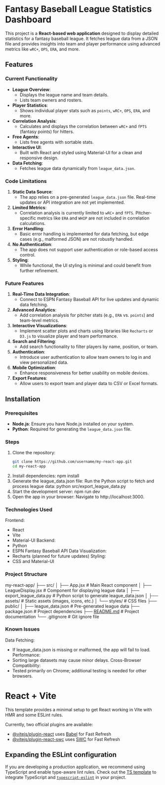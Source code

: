 # Fantasy Baseball League Statistics Dashboard

This project is a **React-based web application** designed to display detailed statistics for a fantasy baseball league. It fetches league data from a JSON file and provides insights into team and player performance using advanced metrics like `wRC+`, `OPS`, `ERA`, and more.

## Features

### Current Functionality
- **League Overview**:
  - Displays the league name and team details.
  - Lists team owners and rosters.
- **Player Statistics**:
  - Shows individual player stats such as `points`, `wRC+`, `OPS`, `ERA`, and more.
- **Correlation Analysis**:
  - Calculates and displays the correlation between `wRC+` and `fPTS` (fantasy points) for hitters.
- **Free Agents**:
  - Lists free agents with sortable stats.
- **Interactive UI**:
  - Built with React and styled using Material-UI for a clean and responsive design.
- **Data Fetching**:
  - Fetches league data dynamically from `league_data.json`.

### Code Limitations
1. **Static Data Source**:
   - The app relies on a pre-generated `league_data.json` file. Real-time updates or API integration are not yet implemented.
2. **Limited Metrics**:
   - Correlation analysis is currently limited to `wRC+` and `fPTS`. Pitcher-specific metrics like `ERA` and `WHIP` are not included in correlation calculations.
3. **Error Handling**:
   - Basic error handling is implemented for data fetching, but edge cases (e.g., malformed JSON) are not robustly handled.
4. **No Authentication**:
   - The app does not support user authentication or role-based access control.
5. **Styling**:
   - While functional, the UI styling is minimal and could benefit from further refinement.

### Future Features
1. **Real-Time Data Integration**:
   - Connect to ESPN Fantasy Baseball API for live updates and dynamic data fetching.
2. **Advanced Analytics**:
   - Add correlation analysis for pitcher stats (e.g., `ERA` vs. `points`) and team-level metrics.
3. **Interactive Visualizations**:
   - Implement scatter plots and charts using libraries like `Recharts` or `D3.js` to visualize player and team performance.
4. **Search and Filtering**:
   - Add search functionality to filter players by name, position, or team.
5. **Authentication**:
   - Introduce user authentication to allow team owners to log in and view personalized data.
6. **Mobile Optimization**:
   - Enhance responsiveness for better usability on mobile devices.
7. **Export Features**:
   - Allow users to export team and player data to CSV or Excel formats.

## Installation

### Prerequisites
- **Node.js**: Ensure you have Node.js installed on your system.
- **Python**: Required for generating the `league_data.json` file.

### Steps
1. Clone the repository:
   ```bash
   git clone https://github.com/username/my-react-app.git
   cd my-react-app
2. Install dependencies:
    npm install
3. Generate the league_data.json file:
    Run the Python script to fetch and process league data:
        python src/export_league_data.py
4. Start the development server:
    npm run dev
5. Open the app in your browser:
    Navigate to http://localhost:3000.

### Technologies Used
Frontend:
-   React
-   Vite
-   Material-UI
Backend:
-   Python
-   ESPN Fantasy Baseball API
Data Visualization:
-   Recharts (planned for future updates)
Styling:
-   CSS and Material-UI

### Project Structure
my-react-app/
├── src/
│   ├── App.jsx          # Main React component
│   ├── LeagueDisplay.jsx # Component for displaying league data
│   ├── export_league_data.py # Python script to generate league_data.json
│   ├── assets/          # Static assets (images, icons, etc.)
│   └── styles/          # CSS files
├── public/
│   ├── league_data.json # Pre-generated league data
├── package.json         # Project dependencies
├── [README.md](http://_vscodecontentref_/1)            # Project documentation
└── .gitignore           # Git ignore file

### Known Issues
Data Fetching:
-   If league_data.json is missing or malformed, the app will fail to load.
Performance:
-   Sorting large datasets may cause minor delays.
Cross-Browser Compatibility:
-   Tested primarily on Chrome; additional testing is needed for other browsers.

# React + Vite

This template provides a minimal setup to get React working in Vite with HMR and some ESLint rules.

Currently, two official plugins are available:

- [@vitejs/plugin-react](https://github.com/vitejs/vite-plugin-react/blob/main/packages/plugin-react/README.md) uses [Babel](https://babeljs.io/) for Fast Refresh
- [@vitejs/plugin-react-swc](https://github.com/vitejs/vite-plugin-react-swc) uses [SWC](https://swc.rs/) for Fast Refresh

## Expanding the ESLint configuration

If you are developing a production application, we recommend using TypeScript and enable type-aware lint rules. Check out the [TS template](https://github.com/vitejs/vite/tree/main/packages/create-vite/template-react-ts) to integrate TypeScript and [`typescript-eslint`](https://typescript-eslint.io) in your project.
